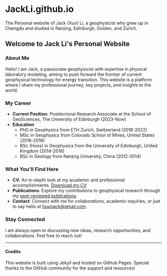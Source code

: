 # JackLi.github.io
The Personal website of Jack (Xun) Li, a geophysicist who grew up in Chengdu and studied in Nanjing, Edinburgh, Golden, and Zurich.

## Welcome to Jack Li's Personal Website

### About Me

Hello! I am Jack, a passionate geophysicist with expertise in physical laboratory modeling, aiming to push forward the frontier of current geophysical technology for energy transition. This website is a platform where I share my professional journey, key projects, and insights to the world.

### My Career

- **Current Position**: Postdoctoral Research Associate at the School of GeoSciences, The University of Edinburgh (2023-Now)
- **Education**: 
  - PhD in Geophysics from ETH Zurich, Switzerland (2018-2022)
  - MSc in Geophysics from Colorado School of Mines, United States (2016-2018)
  - BSc (Hons) in Geophysics from the University of Edinburgh, United Kingdom (2014-2016)
  - BSc in Geology from Nanjing University, China (2012-2014)

### What You'll Find Here

- **CV**: An in-depth look at my academic and professional accomplishments. [Download my CV](Xun_Li_CV_2023.pdf)
- **Publications**: Explore my contributions to geophysical research through my [peer-reviewed publications](https://scholar.google.com/citations?user=562xGRQAAAAJ&hl=en).
- **Contact**: Connect with me for collaborations, academic inquiries, or just to say hello at lixunjack@gmail.com.

### Stay Connected

I am always open to discussing new ideas, research opportunities, and collaborations. Feel free to reach out!

---

#### Credits

This website is built using Jekyll and hosted on GitHub Pages. Special thanks to the GitHub community for the support and resources!
